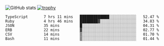 ![GitHub stats](https://github-readme-stats.vercel.app/api?username=ksk001100&show_icons=true&theme=tokyonight)
[![trophy](https://github-profile-trophy.vercel.app/?username=ksk001100&theme=onedark)](https://github.com/ryo-ma/github-profile-trophy)

<!--START_SECTION:waka-->

```text
TypeScript       7 hrs 11 mins   █████████████░░░░░░░░░░░░   52.47 %
Ruby             4 hrs 46 mins   ████████▓░░░░░░░░░░░░░░░░   34.83 %
JSON             35 mins         █░░░░░░░░░░░░░░░░░░░░░░░░   04.31 %
ERB              22 mins         ▓░░░░░░░░░░░░░░░░░░░░░░░░   02.77 %
CSV              14 mins         ▒░░░░░░░░░░░░░░░░░░░░░░░░   01.70 %
Bash             11 mins         ▒░░░░░░░░░░░░░░░░░░░░░░░░   01.44 %
```

<!--END_SECTION:waka-->
